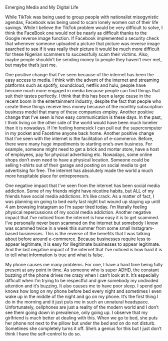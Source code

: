 Emerging Media and My Digital Life

While TikTok was being used to group people with nationalist misogynistic agendas, Facebook was being used to scam lonely women out of their life savings. While I believe the TikTok problem would be very difficult to solve, I think the FaceBook one would not be nearly as difficult thanks to the Google reverse image function. If Facebook implemented a security check that whenever someone uploaded a picture that picture was reverse image searched to see if it was really their picture it would be much more difficult for these Nigerian scammers to successfully scam their victims. Also, maybe people shouldn’t be sending money to people they haven’t ever met, but maybe that’s just me.

One positive change that I’ve seen because of the internet has been the easy access to media. I think with the advent of the internet and streaming platforms such as spotify, soundcloud, netflix and hulu, people have become much more engaged in media because people can find things that suit their tastes perfectly. I think that this has been a large cause in the recent boom in the entertainment industry, despite the fact that people who create these things receive less money because of the monthly subscription business model that many of these companies employ.  Another positive change that I’ve seen is how easy communication is these days. In the past, I think living on the other side of the world would have been much lonelier than it is nowadays. If I’m feeling homesick I can pull out the supercomputer in my pocket and Facetime anyone back home. Another positive change that I’ve seen with the internet is the facilitation of e-commerce. Before, there were many huge impediments to starting one’s own business. For example, someone might need to get a brick and mortar store, have a host of employees, pay for physical advertising etc. Nowadays, some online shops don’t even need to have a physical location. Someone could be selling t-shirts out of their garage and posting on social media to get advertising for free. The internet has absolutely made the world a much more hospitable place for entrepreneurs.

One negative impact that I’ve seen from the internet has been social media addiction. Some of my friends might have nicotine habits, but ALL of my friends  have social media addictions. It’s like crack. As a matter of fact, I was planning on going to bed early last night but wound up staying up until 4 am browsing Instagram so I’m super tired today. I’m literally feeling physical repercussions of my social media addiction. Another negative impact that I’ve noticed from the internet is how easy it is to get scammed. I’ve personally never been scammed on the internet but somebody I know was scammed twice in a week this summer from some small Instagram-based businesses. This is the reverse of the benefits that I was talking about before around e-commerce. Because businesses require less to appear legitimate, it is easy for illegitimate businesses to appear legitimate. And the last negative impact of the internet that I’ve noticed is how hard it is to tell what information is true and what is false.

My phone causes me many problems. For one, I have a hard time being fully present at any point in time. As someone who is super ADHD, the constant buzzing of the phone drives me crazy when I can’t look at it. It’s especially difficult when I’m trying to be respectful and give somebody my undivided attention and it’s buzzing. It also causes me to have poor sleep. I spend god knows how long on my phone before bed every night and sometimes I even wake up in the middle of the night and go on my phone. It’s the first thing I do in the morning and it just puts me in such an unnatural headspace. Unfortunately, cellphones are just a reality of the modern world and I don’t see them going down in prevalence, only going up. I observe that my girlfriend is much better at dealing with this. When we go to bed, she puts her phone not next to the pillow but under the bed and on do not disturb. Sometimes she completely turns it off. She’s a genius for this but I just don’t think I have the self-control to do so.
